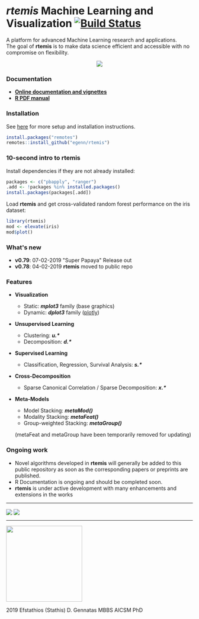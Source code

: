 **_rtemis_** Machine Learning and Visualization [![Build Status](https://travis-ci.com/egenn/rtemis.svg?branch=master)](https://travis-ci.com/egenn/rtemis)
===============================================
A platform for advanced Machine Learning research and applications.  
The goal of __rtemis__ is to make data science efficient and accessible  with no compromise on flexibility.

<div style="text-align:center">
<a href="https://rtemis.netlify.com">
<img align = "center" src="https://rtemis.netlify.com/rtemis_0.79_Release.jpeg">
</a>    
</div>

### Documentation
* [__Online documentation and vignettes__](https://rtemis.netlify.com)  
* [__R PDF manual__](https://egenn.github.io/docs/rtemis.pdf)

### Installation
See [here](https://rtemis.netlify.com/setup.html) for more setup and installation instructions.

```r
install.packages("remotes")
remotes::install_github("egenn/rtemis")
```

### 10-second intro to __rtemis__
Install dependencies if they are not already installed:
```r
packages <- c("pbapply", "ranger")
.add <- !packages %in% installed.packages()
install.packages(packages[.add])
```

Load __rtemis__ and get cross-validated random forest performance on the iris dataset:
```r
library(rtemis)
mod <- elevate(iris)
mod$plot()
```

### What's new
* __v0.79__: 07-02-2019 "Super Papaya" Release out
* __v0.78__: 04-02-2019 __rtemis__ moved to public repo

### Features
* __Visualization__
     - Static: **_mplot3_** family (base graphics)
     - Dynamic: **_dplot3_** family ([plotly](https://plot.ly/r/))
* __Unsupervised Learning__
     - Clustering: **_u.\*_**
     - Decomposition: **_d.\*_**
* __Supervised Learning__
     - Classification, Regression, Survival Analysis: **_s.\*_**
* __Cross-Decomposition__
     - Sparse Canonical Correlation / Sparse Decomposition: **_x.\*_**
* __Meta-Models__  
     - Model Stacking: **_metaMod()_**
     - Modality Stacking: **_metaFeat()_**
     - Group-weighted Stacking: **_metaGroup()_**

  (metaFeat and metaGroup have been temporarily removed for updating)

### Ongoing work
* Novel algorithms developed in __rtemis__ will generally be added to this public repository as soon as the corresponding papers or preprints are published.
* R Documentation is ongoing and should be completed soon.
* __rtemis__ is under active development with many enhancements and extensions in the works
---
<img align = "center" src="https://egenn.github.io/imgs/rtemis_vis_collage.png">
<img align = "center" src="https://egenn.github.io/imgs/iris_CART.png">
<br>

---  

<img align = "center" src="https://rtemis.netlify.com/rtemis_hex_trans.png" width="205">  

2019 Efstathios (Stathis) D. Gennatas MBBS AICSM PhD  
